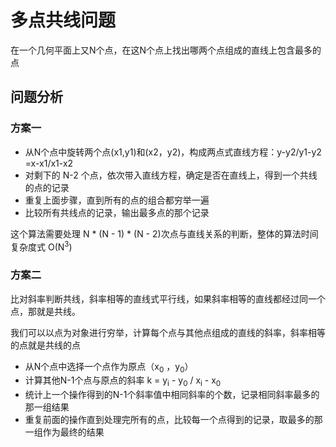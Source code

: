 # 多点共线问题
在一个几何平面上又N个点，在这N个点上找出哪两个点组成的直线上包含最多的点
## 问题分析
### 方案一
* 从N个点中旋转两个点(x1,y1)和(x2，y2)，构成两点式直线方程：y-y2/y1-y2 =x-x1/x1-x2
* 对剩下的 N-2 个点，依次带入直线方程，确定是否在直线上，得到一个共线的点的记录
* 重复上面步骤，直到所有的点的组合都穷举一遍
* 比较所有共线点的记录，输出最多点的那个记录

这个算法需要处理 N \* (N - 1) \* (N - 2)次点与直线关系的判断，整体的算法时间复杂度式 O(N<sup>3</sup>)

### 方案二
比对斜率判断共线，斜率相等的直线式平行线，如果斜率相等的直线都经过同一个点，那就是共线。

我们可以以点为对象进行穷举，计算每个点与其他点组成的直线的斜率，斜率相等的点就是共线的点

* 从N个点中选择一个点作为原点（x<sub>0</sub> ，y<sub>0</sub>）
* 计算其他N-1个点与原点的斜率 k = y<sub>i</sub> - y<sub>0</sub> / x<sub>i</sub> - x<sub>0</sub> 
* 统计上一个操作得到的N-1个斜率值中相同斜率的个数，记录相同斜率最多的那一组结果
* 重复前面的操作直到处理完所有的点，比较每一个点得到的记录，取最多的那一组作为最终的结果